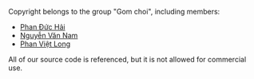 Copyright belongs to the group "Gom choi", including members:
- [Phan Đức Hải](https://github.com/zukahai)
- [Nguyễn Văn Nam](https://github.com/nam077)
- [Phan Việt Long](https://github.com/gonphan)


All of our source code is referenced, but it is not allowed for commercial use.
